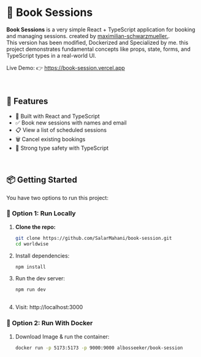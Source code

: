 # 📘 Book Sessions

**Book Sessions** is a very simple React + TypeScript application for booking and managing sessions. created by [maximilian-schwarzmueller.](https://github.com/mschwarzmueller).<br>
This version has been modified, Dockerized and Specialized by me.
this project demonstrates fundamental concepts like props, state, forms, and TypeScript types in a real-world UI.

Live Demo: 👉 https://book-session.vercel.app

<br>

## 🚀 Features

- 🧠 Built with React and TypeScript
- ✅ Book new sessions with names and email
- 📋 View a list of scheduled sessions
- 🗑 Cancel existing bookings
- 🧪 Strong type safety with TypeScript

<br>

## 📦 Getting Started

You have two options to run this project:


### 🔧 Option 1: Run Locally 

1. **Clone the repo:**
   ```bash
   git clone https://github.com/SalarMahani/book-session.git
   cd worldwise
   
2. Install dependencies:
   ```bash
   npm install
   
3. Run the dev server:
   ```bash
   npm run dev
     
4. Visit: http://localhost:3000


### 🔧 Option 2: Run With Docker

1. Download Image & run the container:
   ```bash
   docker run -p 5173:5173 -p 9000:9000 albosseeker/book-session
